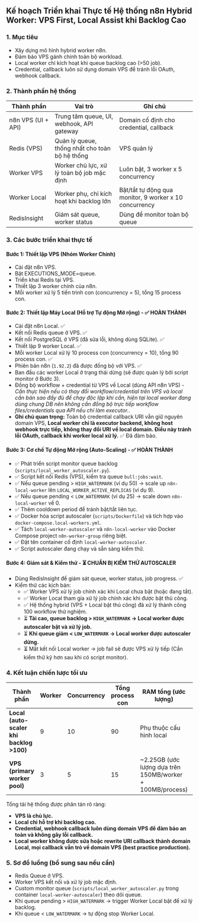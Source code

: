 
## Kế hoạch Triển khai Thực tế Hệ thống n8n Hybrid Worker: VPS First, Local Assist khi Backlog Cao

### 1. Mục tiêu
- Xây dựng mô hình hybrid worker n8n.
- Đảm bảo VPS gánh chính toàn bộ workload.
- Local worker chỉ kích hoạt khi queue backlog cao (>50 job).
- Credential, callback luôn sử dụng domain VPS để tránh lỗi OAuth, webhook callback.

### 2. Thành phần hệ thống
| Thành phần         | Vai trò                                    | Ghi chú |
|--------------------|--------------------------------------------|---------|
| n8n VPS (UI + API) | Trung tâm queue, UI, webhook, API gateway | Domain cố định cho credential, callback |
| Redis (VPS)        | Quản lý queue, thống nhất cho toàn bộ hệ thống | VPS quản lý |
| Worker VPS         | Worker chủ lực, xử lý toàn bộ job mặc định | Luôn bật, 3 worker x 5 concurrency |
| Worker Local       | Worker phụ, chỉ kích hoạt khi backlog lớn | Bật/tắt tự động qua monitor, 9 worker x 10 concurrency |
| RedisInsight       | Giám sát queue, worker status              | Dùng để monitor toàn bộ queue |


### 3. Các bước triển khai thực tế

#### Bước 1: Thiết lập VPS (Nhóm Worker Chính)
- Cài đặt n8n VPS.
- Bật EXECUTIONS_MODE=queue.
- Triển khai Redis tại VPS.
- Thiết lập 3 worker chính của n8n.
- Mỗi worker xử lý 5 tiến trình con (concurrency = 5), tổng 15 process con.

#### Bước 2: Thiết lập Máy Local (Hỗ trợ Tự động Mở rộng) - ✅ HOÀN THÀNH
- Cài đặt n8n Local. ✅
- Kết nối Redis queue ở VPS. ✅
- Kết nối PostgreSQL ở VPS (đã sửa lỗi, không dùng SQLite). ✅
- Thiết lập 9 worker Local. ✅
- Mỗi worker Local xử lý 10 process con (concurrency = 10), tổng 90 process con. ✅
- Phiên bản n8n (`1.92.2`) đã được đồng bộ với VPS. ✅
- Ban đầu các worker Local ở trạng thái dừng (sẽ được quản lý bởi script monitor ở Bước 3).
- Đồng bộ workflow + credential từ VPS về Local (dùng API n8n VPS) - *Cần thực hiện nếu có thay đổi workflow/credential trên VPS và local cần bản sao đầy đủ để chạy độc lập khi cần, hiện tại local worker đang dùng chung DB nên không cần đồng bộ trực tiếp workflow files/credentials qua API nếu chỉ làm executor.*.
- **Ghi chú quan trọng:** Toàn bộ credential callback URI vẫn giữ nguyên domain VPS, **Local worker chỉ là executor backend, không host webhook trực tiếp, không thay đổi URI về local domain. Điều này tránh lỗi OAuth, callback khi worker local xử lý.** ✅ Đã đảm bảo.

#### Bước 3: Cơ chế Tự động Mở rộng (Auto-Scaling) - ✅ HOÀN THÀNH
- ✅ Phát triển script monitor queue backlog (`scripts/local_worker_autoscaler.py`).
- ✅ Script kết nối Redis (VPS), kiểm tra queue `bull:jobs:wait`.
- ✅ Nếu queue pending > `HIGH_WATERMARK` (ví dụ 50) → scale up `n8n-local-worker` lên `LOCAL_WORKER_ACTIVE_REPLICAS` (ví dụ 9).
- ✅ Nếu queue pending < `LOW_WATERMARK` (ví dụ 25) → scale down `n8n-local-worker` về 0.
- ✅ Thêm cooldown period để tránh bật/tắt liên tục.
- ✅ Docker hóa script autoscaler (`scripts/Dockerfile`) và tích hợp vào `docker-compose.local-workers.yml`.
- ✅ Tách `local-worker-autoscaler` và `n8n-local-worker` vào Docker Compose project `n8n-worker-group` riêng biệt.
- ✅ Đặt tên container cố định `local-worker-autoscaler`.
- ✅ Script autoscaler đang chạy và sẵn sàng kiểm thử.

#### Bước 4: Giám sát & Kiểm thử - ⏳ CHUẨN BỊ KIỂM THỬ AUTOSCALER
- Dùng RedisInsight để giám sát queue, worker status, job progress. ✅
- Kiểm thử các kịch bản:
  - ✅ Worker VPS xử lý job chính xác khi Local chưa bật (hoặc đang tắt).
  - ✅ Worker Local tham gia xử lý job chính xác khi được bật thủ công.
  - ✅ Hệ thống hybrid (VPS + Local bật thủ công) đã xử lý thành công 100 workflow thử nghiệm.
  - ⏳ **Tải cao, queue backlog > `HIGH_WATERMARK` → Local worker được autoscaler bật và xử lý job.**
  - ⏳ **Khi queue giảm < `LOW_WATERMARK` → Local worker được autoscaler dừng.**
  - ⏳ Mất kết nối Local worker → job fail sẽ được VPS xử lý tiếp (Cần kiểm thử kỹ hơn sau khi có script monitor).

### 4. Kết luận chiến lược tối ưu
| Thành phần | Worker | Concurrency | Tổng process con | RAM tổng (ước lượng) | CPU tổng (ước lượng) |
|------------|--------|-------------|------------------|-----------------------|----------------------|
| **Local (auto-scaler khi backlog >100)** | 9 | 10 | 90 | Phụ thuộc cấu hình local | Phụ thuộc cấu hình local |
| **VPS (primary worker pool)** | 3 | 5 | 15 | ~2.25GB (ước lượng dựa trên 150MB/worker + 100MB/process) | ~3 Core (ước lượng dựa trên 20% core/process) |

Tổng tải hệ thống được phân tán rõ ràng:
- **VPS là chủ lực.**
- **Local chỉ hỗ trợ khi backlog cao.**
- **Credential, webhook callback luôn dùng domain VPS để đảm bảo an toàn và không gây lỗi callback.**
- **Local worker không được sửa hoặc rewrite URI callback thành domain Local, mọi callback vẫn trỏ về domain VPS (best practice production).**

### 5. Sơ đồ luồng (bổ sung sau nếu cần)
- Redis Queue ở VPS.
- Worker VPS kết nối và xử lý job mặc định.
- Custom monitor queue (`scripts/local_worker_autoscaler.py` trong container `local-worker-autoscaler`) theo dõi queue.
- Khi queue pending > `HIGH_WATERMARK` → trigger Worker Local bật để xử lý backlog.
- Khi queue < `LOW_WATERMARK` → tự động stop Worker Local.
